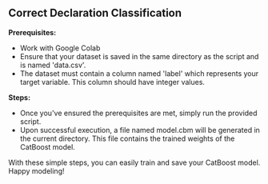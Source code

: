 ## Correct Declaration Classification

**Prerequisites:**

- Work with Google Colab
- Ensure that your dataset is saved in the same directory as the script and is named 'data.csv'.
- The dataset must contain a column named 'label' which represents your target variable. This column should have integer values.

**Steps:**
  
- Once you've ensured the prerequisites are met, simply run the provided script.
- Upon successful execution, a file named model.cbm will be generated in the current directory. This file contains the trained weights of the CatBoost model.

With these simple steps, you can easily train and save your CatBoost model. Happy modeling!
